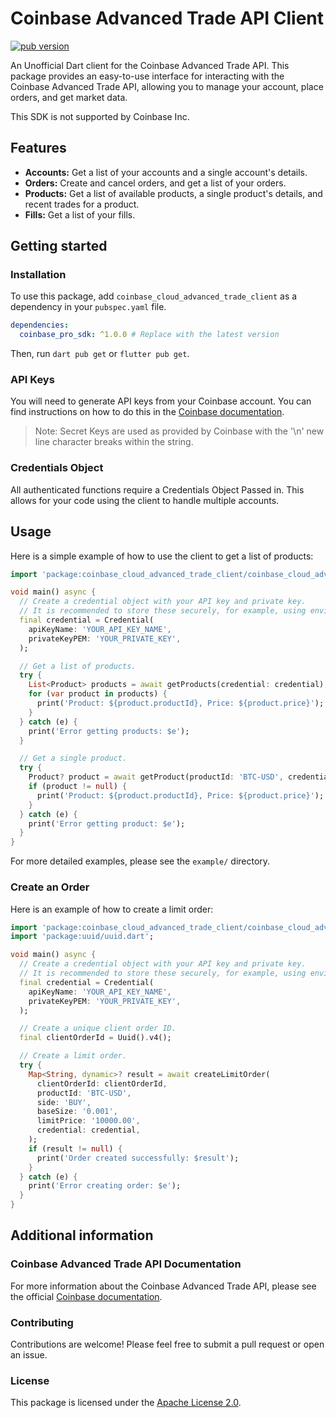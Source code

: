 # Coinbase Advanced Trade API Client

[![pub version](https://img.shields.io/pub/v/coinbase_cloud_advanced_trade_client.svg)](https://pub.dev/packages/coinbase_pro_sdk)

An Unofficial Dart client for the Coinbase Advanced Trade API. This package provides an easy-to-use interface for interacting with
the Coinbase Advanced Trade API, allowing you to manage your account, place orders, and get market data.

This SDK is not supported by Coinbase Inc.

## Features

* **Accounts:** Get a list of your accounts and a single account's details.
* **Orders:** Create and cancel orders, and get a list of your orders.
* **Products:** Get a list of available products, a single product's details, and recent trades for a product.
* **Fills:** Get a list of your fills.

## Getting started

### Installation

To use this package, add `coinbase_cloud_advanced_trade_client` as a dependency in your `pubspec.yaml` file.

```yaml
dependencies:
  coinbase_pro_sdk: ^1.0.0 # Replace with the latest version
```

Then, run `dart pub get` or `flutter pub get`.

### API Keys

You will need to generate API keys from your Coinbase account.
You can find instructions on how to do this in
the [Coinbase documentation](https://docs.cdp.coinbase.com/coinbase-app/authentication-authorization/api-key-authentication).

> Note: Secret Keys are used as provided by Coinbase with the
> '\n' new line character breaks within the string.

### Credentials Object

All authenticated functions require a Credentials Object Passed in.
This allows for your code using the client to handle multiple accounts.

## Usage

Here is a simple example of how to use the client to get a list of products:

```dart
import 'package:coinbase_cloud_advanced_trade_client/coinbase_cloud_advanced_trade_client.dart';

void main() async {
  // Create a credential object with your API key and private key.
  // It is recommended to store these securely, for example, using environment variables.
  final credential = Credential(
    apiKeyName: 'YOUR_API_KEY_NAME',
    privateKeyPEM: 'YOUR_PRIVATE_KEY',
  );

  // Get a list of products.
  try {
    List<Product> products = await getProducts(credential: credential);
    for (var product in products) {
      print('Product: ${product.productId}, Price: ${product.price}');
    }
  } catch (e) {
    print('Error getting products: $e');
  }

  // Get a single product.
  try {
    Product? product = await getProduct(productId: 'BTC-USD', credential: credential);
    if (product != null) {
      print('Product: ${product.productId}, Price: ${product.price}');
    }
  } catch (e) {
    print('Error getting product: $e');
  }
}
```

For more detailed examples, please see the `example/` directory.

### Create an Order

Here is an example of how to create a limit order:

```dart
import 'package:coinbase_cloud_advanced_trade_client/coinbase_cloud_advanced_trade_client.dart';
import 'package:uuid/uuid.dart';

void main() async {
  // Create a credential object with your API key and private key.
  // It is recommended to store these securely, for example, using environment variables.
  final credential = Credential(
    apiKeyName: 'YOUR_API_KEY_NAME',
    privateKeyPEM: 'YOUR_PRIVATE_KEY',
  );

  // Create a unique client order ID.
  final clientOrderId = Uuid().v4();

  // Create a limit order.
  try {
    Map<String, dynamic>? result = await createLimitOrder(
      clientOrderId: clientOrderId,
      productId: 'BTC-USD',
      side: 'BUY',
      baseSize: '0.001',
      limitPrice: '10000.00',
      credential: credential,
    );
    if (result != null) {
      print('Order created successfully: $result');
    }
  } catch (e) {
    print('Error creating order: $e');
  }
}
```

## Additional information

### Coinbase Advanced Trade API Documentation

For more information about the Coinbase Advanced Trade API, please see the
official [Coinbase documentation](https://docs.cdp.coinbase.com/coinbase-app/advanced-trade-apis/overview).

### Contributing

Contributions are welcome! Please feel free to submit a pull request or open an issue.

### License

This package is licensed under the [Apache License 2.0](LICENSE).
